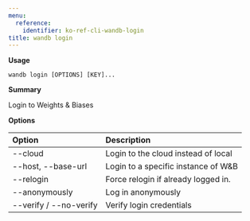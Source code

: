 ```yaml
---
menu:
  reference:
    identifier: ko-ref-cli-wandb-login
title: wandb login
---
```


**Usage**

`wandb login [OPTIONS] [KEY]...`

**Summary**

Login to Weights & Biases


**Options**

| **Option** | **Description** |
| :--- | :--- |
| --cloud | Login to the cloud instead of local |
| --host, --base-url | Login to a specific instance of W&B |
| --relogin | Force relogin if already logged in. |
| --anonymously | Log in anonymously |
| --verify / --no-verify | Verify login credentials |